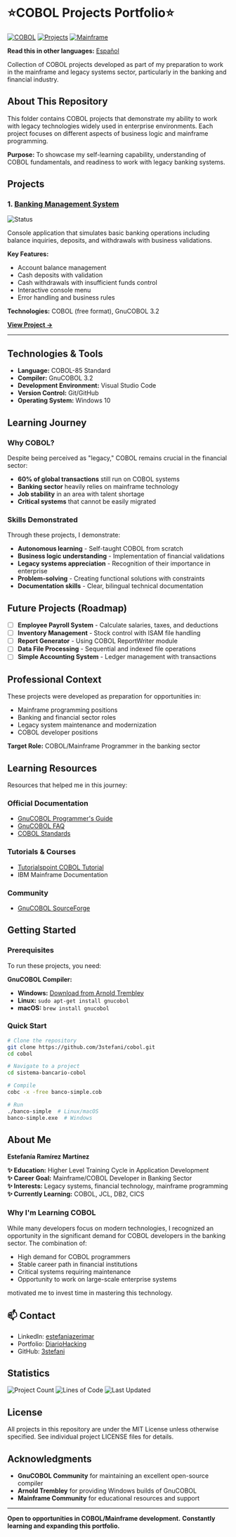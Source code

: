 # ⭐COBOL Projects Portfolio⭐

[![COBOL](https://img.shields.io/badge/Language-COBOL-blue)](https://gnucobol.sourceforge.io/)
[![Projects](https://img.shields.io/badge/Projects-1-green)]()
[![Mainframe](https://img.shields.io/badge/Focus-Mainframe-orange)]()

**Read this in other languages:** [Español](README.es.md)

Collection of COBOL projects developed as part of my preparation to work in the mainframe and legacy systems sector, particularly in the banking and financial industry.

## About This Repository

This folder contains COBOL projects that demonstrate my ability to work with legacy technologies widely used in enterprise environments. Each project focuses on different aspects of business logic and mainframe programming.

**Purpose:** To showcase my self-learning capability, understanding of COBOL fundamentals, and readiness to work with legacy banking systems.

## Projects

### 1. [Banking Management System](sistema-bancario-cobol/)
![Status](https://img.shields.io/badge/status-completed-success)

Console application that simulates basic banking operations including balance inquiries, deposits, and withdrawals with business validations.

**Key Features:**
- Account balance management
- Cash deposits with validation
- Cash withdrawals with insufficient funds control
- Interactive console menu
- Error handling and business rules

**Technologies:** COBOL (free format), GnuCOBOL 3.2

**[View Project →](sistema-bancario-cobol/)**

---

## Technologies & Tools

- **Language:** COBOL-85 Standard
- **Compiler:** GnuCOBOL 3.2
- **Development Environment:** Visual Studio Code
- **Version Control:** Git/GitHub
- **Operating System:** Windows 10

## Learning Journey

### Why COBOL?

Despite being perceived as "legacy," COBOL remains crucial in the financial sector:

- **60% of global transactions** still run on COBOL systems
- **Banking sector** heavily relies on mainframe technology
- **Job stability** in an area with talent shortage
- **Critical systems** that cannot be easily migrated

### Skills Demonstrated

Through these projects, I demonstrate:

- **Autonomous learning** - Self-taught COBOL from scratch
- **Business logic understanding** - Implementation of financial validations
- **Legacy systems appreciation** - Recognition of their importance in enterprise
- **Problem-solving** - Creating functional solutions with constraints
- **Documentation skills** - Clear, bilingual technical documentation

## Future Projects (Roadmap)

- [ ] **Employee Payroll System** - Calculate salaries, taxes, and deductions
- [ ] **Inventory Management** - Stock control with ISAM file handling
- [ ] **Report Generator** - Using COBOL ReportWriter module
- [ ] **Data File Processing** - Sequential and indexed file operations
- [ ] **Simple Accounting System** - Ledger management with transactions

## Professional Context

These projects were developed as preparation for opportunities in:

- Mainframe programming positions
- Banking and financial sector roles
- Legacy system maintenance and modernization
- COBOL developer positions

**Target Role:** COBOL/Mainframe Programmer in the banking sector

## Learning Resources

Resources that helped me in this journey:

### Official Documentation
- [GnuCOBOL Programmer's Guide](https://gnucobol.sourceforge.io/guides.html)
- [GnuCOBOL FAQ](https://gnucobol.sourceforge.io/faq/index.html)
- [COBOL Standards](https://www.iso.org/standard/51416.html)

### Tutorials & Courses
- [Tutorialspoint COBOL Tutorial](https://www.tutorialspoint.com/cobol/index.htm)
- IBM Mainframe Documentation

### Community
- [GnuCOBOL SourceForge](https://sourceforge.net/projects/gnucobol/)

## Getting Started

### Prerequisites

To run these projects, you need:

**GnuCOBOL Compiler:**
- **Windows:** [Download from Arnold Trembley](https://www.arnoldtrembley.com/GnuCOBOL.htm)
- **Linux:** `sudo apt-get install gnucobol`
- **macOS:** `brew install gnucobol`

### Quick Start

```bash
# Clone the repository
git clone https://github.com/3stefani/cobol.git
cd cobol

# Navigate to a project
cd sistema-bancario-cobol

# Compile
cobc -x -free banco-simple.cob

# Run
./banco-simple  # Linux/macOS
banco-simple.exe  # Windows
```

## About Me

**Estefanía Ramírez Martínez**

**✨ Education:** Higher Level Training Cycle in Application Development  
**✨ Career Goal:** Mainframe/COBOL Developer in Banking Sector  
**✨ Interests:** Legacy systems, financial technology, mainframe programming  
**✨ Currently Learning:** COBOL, JCL, DB2, CICS

### Why I'm Learning COBOL

While many developers focus on modern technologies, I recognized an opportunity in the significant demand for COBOL developers in the banking sector. The combination of:

- High demand for COBOL programmers
- Stable career path in financial institutions
- Critical systems requiring maintenance
- Opportunity to work on large-scale enterprise systems

motivated me to invest time in mastering this technology.

## 📫 Contact

- LinkedIn: [estefaniazerimar](https://www.linkedin.com/in/estefaniazerimar/)
- Portfolio: [DiarioHacking](https://diariohacking.com/)
- GitHub: [3stefani](https://github.com/3stefani)

## Statistics

![Project Count](https://img.shields.io/badge/Projects-1-blue)
![Lines of Code](https://img.shields.io/badge/Total%20Lines-127-green)
![Last Updated](https://img.shields.io/badge/Last%20Updated-October%202024-orange)

## License

All projects in this repository are under the MIT License unless otherwise specified. See individual project LICENSE files for details.

## Acknowledgments

- **GnuCOBOL Community** for maintaining an excellent open-source compiler
- **Arnold Trembley** for providing Windows builds of GnuCOBOL
- **Mainframe Community** for educational resources and support

---


**Open to opportunities in COBOL/Mainframe development.**
**Constantly learning and expanding this portfolio.**
